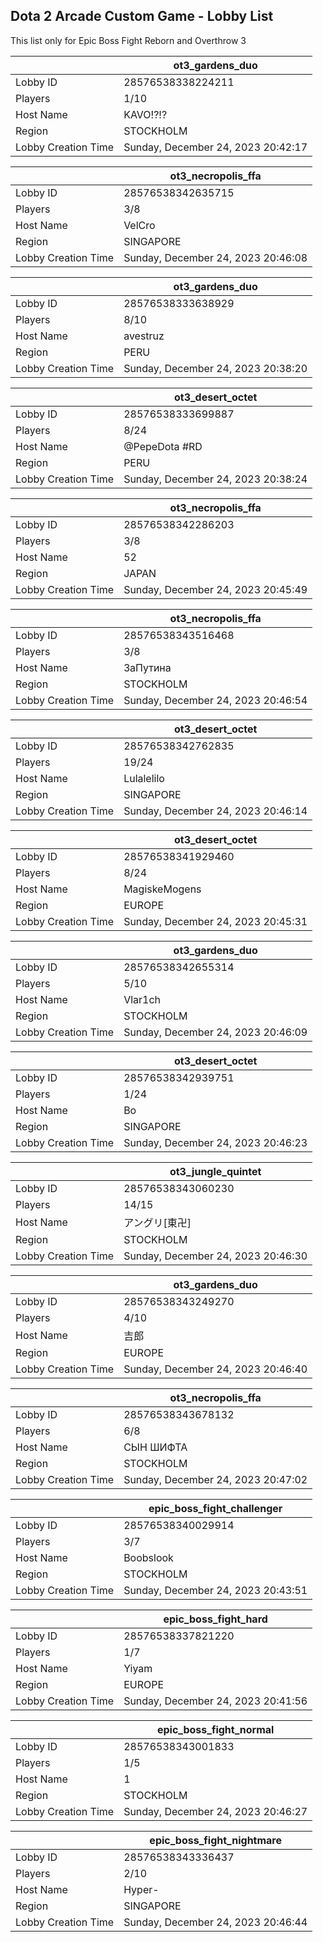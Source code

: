 ## Dota 2 Arcade Custom Game - Lobby List

This list only for Epic Boss Fight Reborn and Overthrow 3

|  | ot3_gardens_duo |
| ------ | ------ |
| Lobby ID | 28576538338224211 |
| Players | 1/10 |
| Host Name | KAVO!?!? |
| Region | STOCKHOLM |
| Lobby Creation Time | Sunday, December 24, 2023 20:42:17 |


|  | ot3_necropolis_ffa |
| ------ | ------ |
| Lobby ID | 28576538342635715 |
| Players | 3/8 |
| Host Name | VelCro |
| Region | SINGAPORE |
| Lobby Creation Time | Sunday, December 24, 2023 20:46:08 |


|  | ot3_gardens_duo |
| ------ | ------ |
| Lobby ID | 28576538333638929 |
| Players | 8/10 |
| Host Name | avestruz |
| Region | PERU |
| Lobby Creation Time | Sunday, December 24, 2023 20:38:20 |


|  | ot3_desert_octet |
| ------ | ------ |
| Lobby ID | 28576538333699887 |
| Players | 8/24 |
| Host Name | @PepeDota #RD |
| Region | PERU |
| Lobby Creation Time | Sunday, December 24, 2023 20:38:24 |


|  | ot3_necropolis_ffa |
| ------ | ------ |
| Lobby ID | 28576538342286203 |
| Players | 3/8 |
| Host Name | 52 |
| Region | JAPAN |
| Lobby Creation Time | Sunday, December 24, 2023 20:45:49 |


|  | ot3_necropolis_ffa |
| ------ | ------ |
| Lobby ID | 28576538343516468 |
| Players | 3/8 |
| Host Name | ЗаПутина |
| Region | STOCKHOLM |
| Lobby Creation Time | Sunday, December 24, 2023 20:46:54 |


|  | ot3_desert_octet |
| ------ | ------ |
| Lobby ID | 28576538342762835 |
| Players | 19/24 |
| Host Name | Lulalelilo |
| Region | SINGAPORE |
| Lobby Creation Time | Sunday, December 24, 2023 20:46:14 |


|  | ot3_desert_octet |
| ------ | ------ |
| Lobby ID | 28576538341929460 |
| Players | 8/24 |
| Host Name | MagiskeMogens |
| Region | EUROPE |
| Lobby Creation Time | Sunday, December 24, 2023 20:45:31 |


|  | ot3_gardens_duo |
| ------ | ------ |
| Lobby ID | 28576538342655314 |
| Players | 5/10 |
| Host Name | Vlar1ch |
| Region | STOCKHOLM |
| Lobby Creation Time | Sunday, December 24, 2023 20:46:09 |


|  | ot3_desert_octet |
| ------ | ------ |
| Lobby ID | 28576538342939751 |
| Players | 1/24 |
| Host Name | Bo |
| Region | SINGAPORE |
| Lobby Creation Time | Sunday, December 24, 2023 20:46:23 |


|  | ot3_jungle_quintet |
| ------ | ------ |
| Lobby ID | 28576538343060230 |
| Players | 14/15 |
| Host Name | アングリ[東卍] |
| Region | STOCKHOLM |
| Lobby Creation Time | Sunday, December 24, 2023 20:46:30 |


|  | ot3_gardens_duo |
| ------ | ------ |
| Lobby ID | 28576538343249270 |
| Players | 4/10 |
| Host Name | 吉郎 |
| Region | EUROPE |
| Lobby Creation Time | Sunday, December 24, 2023 20:46:40 |


|  | ot3_necropolis_ffa |
| ------ | ------ |
| Lobby ID | 28576538343678132 |
| Players | 6/8 |
| Host Name | СЫН ШИФТА |
| Region | STOCKHOLM |
| Lobby Creation Time | Sunday, December 24, 2023 20:47:02 |


|  | epic_boss_fight_challenger |
| ------ | ------ |
| Lobby ID | 28576538340029914 |
| Players | 3/7 |
| Host Name | Boobslook |
| Region | STOCKHOLM |
| Lobby Creation Time | Sunday, December 24, 2023 20:43:51 |


|  | epic_boss_fight_hard |
| ------ | ------ |
| Lobby ID | 28576538337821220 |
| Players | 1/7 |
| Host Name | Yiyam |
| Region | EUROPE |
| Lobby Creation Time | Sunday, December 24, 2023 20:41:56 |


|  | epic_boss_fight_normal |
| ------ | ------ |
| Lobby ID | 28576538343001833 |
| Players | 1/5 |
| Host Name | 1 |
| Region | STOCKHOLM |
| Lobby Creation Time | Sunday, December 24, 2023 20:46:27 |


|  | epic_boss_fight_nightmare |
| ------ | ------ |
| Lobby ID | 28576538343336437 |
| Players | 2/10 |
| Host Name | Hyper- |
| Region | SINGAPORE |
| Lobby Creation Time | Sunday, December 24, 2023 20:46:44 |


